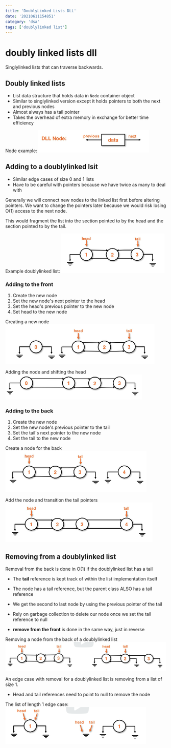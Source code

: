 ```yaml
---
title: 'DoublyLinked Lists DLL'
date: '20210611154851'
category: 'dsa'
tags: ['doublylinked list']
---
```


# doubly linked lists dll
Singlylinked lists that can traverse backwards.

## Doubly linked lists
* List data structure that holds data in `Node` container object
* Similar to singlylinked version except it holds pointers to both the next and previous nodes
* Almost always has a tail pointer
* Takes the overhead of extra memory in exchange for better time efficiency

Node example:
![Doubly linked list node](./20210611155618-img-1.png)

## Adding to a doublylinked lsit
* Similar edge cases of size 0 and 1 lists
* Have to be careful with pointers because we have twice as many to deal with

Generally we will connect new nodes to the linked list first before altering pointers.
We want to change the pointers later because we would risk losing O(1) access to
the next node.

This would fragment the list into the section pointed to by the head and the
section pointed to by the tail.

Example doublylinked list:
![Doublylinked list nodes](./20210611155728-img-2.png)

### Adding to the front
1. Create the new node
1. Set the new node's next pointer to the head
1. Set the head's previous pointer to the new node
1. Set head to the new node

Creating a new node
![Adding to the front step 1](./20210613163357-img-3.png)

Adding the node and shifting the head
![Adding to the front Doublylinked list](./20210613163513-img-5.png)

### Adding to the back
1. Create the new node
1. Set the new node's previous pointer to the tail
1. Set the tail's next pointer to the new node
1. Set the tail to the new node

Create a node for the back
![Adding to the back](./20210613163443-img-4.png)

Add the node and transition the tail pointers
![Setting the next pointer for the new node](./20210613163630-img-6.png)

## Removing from a doublylinked list
Removal from the back is done in O(1) if the doublylinked list has a tail
* The **tail** reference is kept track of within the list implementation itself
* The node has a tail reference, but the parent class ALSO has a tail reference

* We get the second to last node by using the previous pointer of the tail
* Rely on garbage collection to delete our node once we set the tail reference to null
* **remove from the front** is done in the same way, just in reverse

Removing a node from the back of a doublylinked list
![Remove from the back](./20210613164258-img-7.png)

An edge case with removal for a doublylinked list is removing from a list of size 1.
* Head and tail references need to point to null to remove the node

The list of length 1 edge case:
![Doublylinked list removal edge case](./20210613164528-img-8.png)

